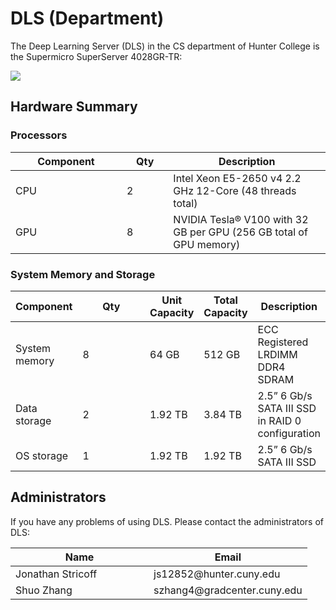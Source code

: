 # DLS (Department)

The Deep Learning Server (DLS) in the CS department of Hunter College is the Supermicro SuperServer 4028GR-TR:

![](../../.gitbook/assets/sys-4028gr-tr\_top\_detailed.jpg)

## Hardware Summary

### Processors

<table><thead><tr><th width="162">Component</th><th width="58.333333333333314">Qty</th><th>Description</th></tr></thead><tbody><tr><td>CPU</td><td>2</td><td>Intel Xeon E5-2650 v4 2.2 GHz 12-Core (48 threads total)</td></tr><tr><td>GPU</td><td>8</td><td>NVIDIA Tesla® V100 with 32 GB per GPU (256 GB total of GPU memory) </td></tr></tbody></table>

### System Memory and Storage

<table><thead><tr><th>Component</th><th width="96">Qty</th><th>Unit Capacity</th><th>Total Capacity</th><th>Description</th></tr></thead><tbody><tr><td>System memory</td><td>8</td><td>64 GB</td><td>512 GB</td><td>ECC Registered LRDIMM DDR4 SDRAM</td></tr><tr><td>Data storage</td><td>2</td><td>1.92 TB</td><td>3.84 TB</td><td>2.5” 6 Gb/s SATA III SSD in RAID 0 configuration</td></tr><tr><td>OS storage</td><td>1</td><td>1.92 TB</td><td>1.92 TB</td><td>2.5” 6 Gb/s SATA III SSD</td></tr></tbody></table>

## Administrators

If you have any problems of using DLS. Please contact the administrators of DLS:

<table><thead><tr><th width="205">Name</th><th>Email</th></tr></thead><tbody><tr><td>Jonathan Stricoff</td><td>js12852@hunter.cuny.edu</td></tr><tr><td>Shuo Zhang</td><td>szhang4@gradcenter.cuny.edu</td></tr></tbody></table>

